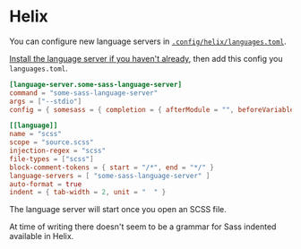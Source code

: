 # Helix

You can configure new language servers in [`.config/helix/languages.toml`](https://docs.helix-editor.com/guides/adding_languages.html).

[Install the language server if you haven't already](./getting-started.md), then add this config you `languages.toml`.

```toml
[language-server.some-sass-language-server]
command = "some-sass-language-server"
args = ["--stdio"]
config = { somesass = { completion = { afterModule = "", beforeVariable = "" } } }

[[language]]
name = "scss"
scope = "source.scss"
injection-regex = "scss"
file-types = ["scss"]
block-comment-tokens = { start = "/*", end = "*/" }
language-servers = [ "some-sass-language-server" ]
auto-format = true
indent = { tab-width = 2, unit = "  " }
```

The language server will start once you open an SCSS file.

At time of writing there doesn't seem to be a grammar for Sass indented available in Helix.
